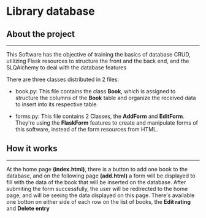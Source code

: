 <h1>Library database</h1>

<h2>About the project</h2>
<hr>
<p>This Software has the objective of training the basics of database CRUD, utilizing Flask resources to structure the front and the back end, and the SLQAlchemy to deal with the database features</p>

<p>There are three classes distributed in 2 files: <br>
<ul><li>book.py: This file contains the class <b>Book</b>, which is assigned to structure the columns of the <b>Book</b> table and organize the received data to insert into its respective table.</li></ul>
<ul><li>forms.py: This file contains 2 Classes, the <b>AddForm</b> and <b>EditForm</b>. They're using the <b>FlaskForm</b> features to create and manipulate forms of this software, instead of the form resources from HTML. </li></ul>
<h2>How it works</h2>
<hr>
At the home page <b>(index.html)</b>, there is a button to add one book to the database, and on the following page <b>(add.html)</b> a form will be displayed to fill with the data of the book that will be inserted on the database. After submiting the form successfully, the user will be redirected to the home page, and will be seeing the data displayed on this page. There's available one botton on either side of each row on the list of books, the <b>Edit rating</b> and <b>Delete entry</b>

</p>
